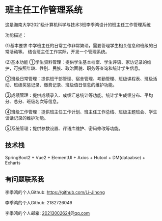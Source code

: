 # 班主任工作管理系统

这是海南大学2021级计算机科学与技术3班李季鸿设计的班主任工作管理系统

功能描述：

(1)基本要求
中学班主任的日常工作非常繁琐，需要管理学生相关信息和班级的日常活动等。
结合班主任工作实际，开发一个管理系统。


(2)基本功能
①学生资料管理：提供学生基本档案、学生评语、家访记录的维护，可按照年龄、性别、民族、政治面貌、职务等查询和统计学生信息。

②班级日常管理：提供班干部管理、宿舍管理、考勤管理、班级课程表、班级活动、班级奖惩记录、缴费记录、班级值日信息的维护功能。

③成绩管理：提供成绩录入、成绩汇总统计等功能。统计学生成绩分布、平均分、总分、班级名次等信息。

④班级工作管理：提供班主任工作计划、班主任工作总结、班级主题班会、学生谈话记录的维护功能。

⑤系统管理；提供参数设置、评语库维护、密码修改等功能。

## 技术栈

SpringBoot2 + Vue2 + ElementUI + Axios + Hutool + DM(dataabse) + Echarts


## 有问题联系我
李季鸿的个人Github: https://github.com/Li-Jihong

李季鸿的个人Github: 2182726049

李季鸿的个人邮箱: 20213002624@qq.com





